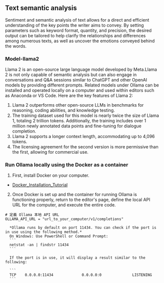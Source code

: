 ## Text semantic analysis
Sentiment and semantic analysis of text allows for a direct and efficient understanding of the key points the writer aims to convey. By setting parameters such as keyword format, quantity, and precision, the desired output can be tailored to help clarify the relationships and differences among numerous texts, as well as uncover the emotions conveyed behind the words.
### Model-llama2
Llama 2 is an open-source large language model developed by Meta.Llama 2 is not only capable of semantic analysis but can also engage in conversations and Q&A sessions similar to ChatGPT and other OpenAI models by providing different prompts. Related models under Ollama can be installed and operated locally on a computer and used within editors such as Anaconda or VS Code. 
Here are the key features of Llama 2:
1. Llama 2 outperforms other open-source LLMs in benchmarks for reasoning, coding abilities, and knowledge testing.
2. The training dataset used for this model is nearly twice the size of Llama 1, totaling 2 trillion tokens. Additionally, the training includes over 1 million newly annotated data points and fine-tuning for dialogue completion.
3. Llama 2 supports a longer context length, accommodating up to 4,096 tokens.
4. The licensing agreement for the second version is more permissive than the first, allowing for commercial use.

### Run Ollama locally using the Docker as a container
   1. First, install Docker on your computer.

   - [Docker_Installation_Tutorial](/Docker_Installation_Tutorial.md)

   2. Once Docker is set up and the container for running Ollama is functioning properly, return to the editor's page, define the local API URL for the computer, and execute the entire code.
   ```
   # 定義 Ollama 本地 API URL
   OLLAMA_API_URL = "url_to_your_computer/v1/completions"
   ```
      *Ollama runs by default on port 11434. You can check if the port is in use using the following method.*
      On Windows: Use PowerShell or Command Prompt:
      ```
      netstat -an | findstr 11434
      ```
      
      If the port is in use, it will display a result similar to the following:
      
      ```
      TCP    0.0.0.0:11434             0.0.0.0:0              LISTENING
      ```